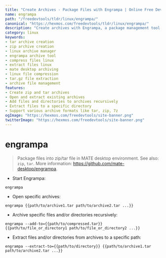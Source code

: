```yaml
---
title: "Create Archives - Package Files with Engrampa | Online Free DevTools by Hexmos"
name: engrampa
path: "/freedevtools/tldr/linux/engrampa/"
canonical: "https://hexmos.com/freedevtools/tldr/linux/engrampa/"
description: "Create archives with Engrampa, a package management tool for Linux. Compress and extract files using various formats. Free online tool, no registration required."
category: linux
keywords:
- tar archive creation
- zip archive creation
- linux archive manager
- engrampa archive tool
- compress files linux
- extract files linux
- mate desktop archiving
- linux file compression
- tar.gz file extraction
- archive file management
features:
- Create zip and tar archives
- Open and extract existing archives
- Add files and directories to archives recursively
- Extract files to a specific directory
- Support various archive formats like tar, zip, 7z
ogImage: "https://hexmos.com/freedevtools/site-banner.png"
twitterImage: "https://hexmos.com/freedevtools/site-banner.png"
---
```


# engrampa

> Package files into zip/tar file in MATE desktop environment.
> See also: `zip`, `tar`.
> More information: <https://github.com/mate-desktop/engrampa>.

- Start Engrampa:

`engrampa`

- Open specific archives:

`engrampa {{path/to/archive1.tar path/to/archive2.tar ...}}`

- Archive specific files and/or directories recursively:

`engrampa --add-to={{path/to/compressed.tar}} {{path/to/file_or_directory1 path/to/file_or_directory2 ...}}`

- Extract files and/or directories from archives to a specific path:

`engrampa --extract-to={{path/to/directory}} {{path/to/archive1.tar path/to/archive2.tar ...}}`
